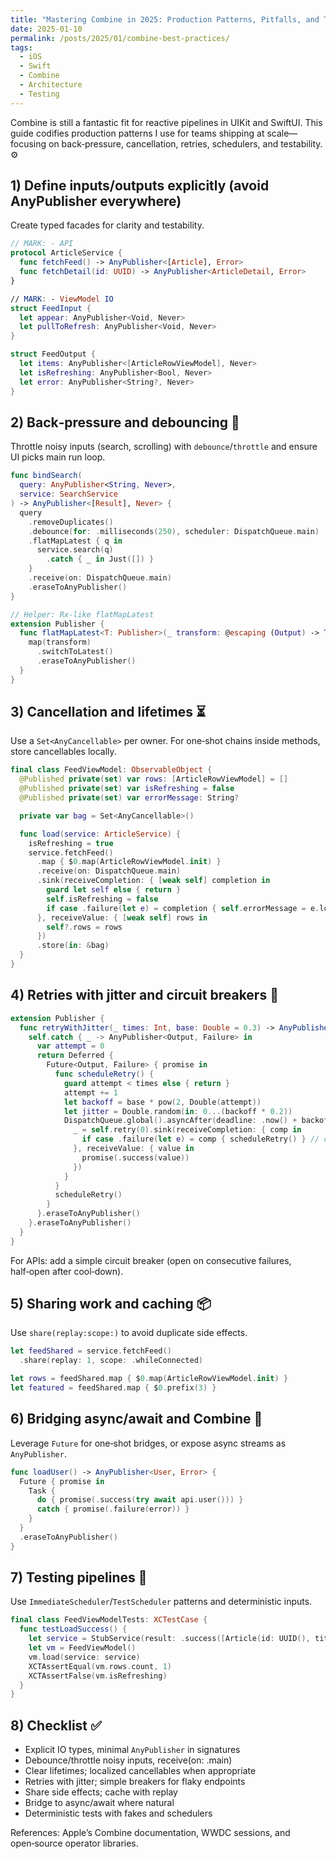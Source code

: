 ```yaml
---
title: "Mastering Combine in 2025: Production Patterns, Pitfalls, and Testing"
date: 2025-01-10
permalink: /posts/2025/01/combine-best-practices/
tags:
  - iOS
  - Swift
  - Combine
  - Architecture
  - Testing
---
```


Combine is still a fantastic fit for reactive pipelines in UIKit and SwiftUI. This guide codifies production patterns I use for teams shipping at scale—focusing on back‑pressure, cancellation, retries, schedulers, and testability. ⚙️

## 1) Define inputs/outputs explicitly (avoid AnyPublisher everywhere)

Create typed facades for clarity and testability.

```swift
// MARK: - API
protocol ArticleService {
  func fetchFeed() -> AnyPublisher<[Article], Error>
  func fetchDetail(id: UUID) -> AnyPublisher<ArticleDetail, Error>
}

// MARK: - ViewModel IO
struct FeedInput {
  let appear: AnyPublisher<Void, Never>
  let pullToRefresh: AnyPublisher<Void, Never>
}

struct FeedOutput {
  let items: AnyPublisher<[ArticleRowViewModel], Never>
  let isRefreshing: AnyPublisher<Bool, Never>
  let error: AnyPublisher<String?, Never>
}
```

## 2) Back‑pressure and debouncing 🧯

Throttle noisy inputs (search, scrolling) with `debounce`/`throttle` and ensure UI picks main run loop.

```swift
func bindSearch(
  query: AnyPublisher<String, Never>,
  service: SearchService
) -> AnyPublisher<[Result], Never> {
  query
    .removeDuplicates()
    .debounce(for: .milliseconds(250), scheduler: DispatchQueue.main)
    .flatMapLatest { q in
      service.search(q)
        .catch { _ in Just([]) }
    }
    .receive(on: DispatchQueue.main)
    .eraseToAnyPublisher()
}

// Helper: Rx-like flatMapLatest
extension Publisher {
  func flatMapLatest<T: Publisher>(_ transform: @escaping (Output) -> T) -> AnyPublisher<T.Output, Failure> where T.Failure == Failure {
    map(transform)
      .switchToLatest()
      .eraseToAnyPublisher()
  }
}
```

## 3) Cancellation and lifetimes ⏳

Use a `Set<AnyCancellable>` per owner. For one‑shot chains inside methods, store cancellables locally.

```swift
final class FeedViewModel: ObservableObject {
  @Published private(set) var rows: [ArticleRowViewModel] = []
  @Published private(set) var isRefreshing = false
  @Published private(set) var errorMessage: String?

  private var bag = Set<AnyCancellable>()

  func load(service: ArticleService) {
    isRefreshing = true
    service.fetchFeed()
      .map { $0.map(ArticleRowViewModel.init) }
      .receive(on: DispatchQueue.main)
      .sink(receiveCompletion: { [weak self] completion in
        guard let self else { return }
        self.isRefreshing = false
        if case .failure(let e) = completion { self.errorMessage = e.localizedDescription }
      }, receiveValue: { [weak self] rows in
        self?.rows = rows
      })
      .store(in: &bag)
  }
}
```

## 4) Retries with jitter and circuit breakers 🔁

```swift
extension Publisher {
  func retryWithJitter(_ times: Int, base: Double = 0.3) -> AnyPublisher<Output, Failure> {
    self.catch { _ -> AnyPublisher<Output, Failure> in
      var attempt = 0
      return Deferred {
        Future<Output, Failure> { promise in
          func scheduleRetry() {
            guard attempt < times else { return }
            attempt += 1
            let backoff = base * pow(2, Double(attempt))
            let jitter = Double.random(in: 0...(backoff * 0.2))
            DispatchQueue.global().asyncAfter(deadline: .now() + backoff + jitter) {
              _ = self.retry(0).sink(receiveCompletion: { comp in
                if case .failure(let e) = comp { scheduleRetry() } // continue
              }, receiveValue: { value in
                promise(.success(value))
              })
            }
          }
          scheduleRetry()
        }
      }.eraseToAnyPublisher()
    }.eraseToAnyPublisher()
  }
}
```

For APIs: add a simple circuit breaker (open on consecutive failures, half‑open after cool‑down).

## 5) Sharing work and caching 📦

Use `share(replay:scope:)` to avoid duplicate side effects.

```swift
let feedShared = service.fetchFeed()
  .share(replay: 1, scope: .whileConnected)

let rows = feedShared.map { $0.map(ArticleRowViewModel.init) }
let featured = feedShared.map { $0.prefix(3) }
```

## 6) Bridging async/await and Combine 🔗

Leverage `Future` for one‑shot bridges, or expose async streams as `AnyPublisher`.

```swift
func loadUser() -> AnyPublisher<User, Error> {
  Future { promise in
    Task {
      do { promise(.success(try await api.user())) }
      catch { promise(.failure(error)) }
    }
  }
  .eraseToAnyPublisher()
}
```

## 7) Testing pipelines 🧪

Use `ImmediateScheduler`/`TestScheduler` patterns and deterministic inputs.

```swift
final class FeedViewModelTests: XCTestCase {
  func testLoadSuccess() {
    let service = StubService(result: .success([Article(id: UUID(), title: "Hello")]))
    let vm = FeedViewModel()
    vm.load(service: service)
    XCTAssertEqual(vm.rows.count, 1)
    XCTAssertFalse(vm.isRefreshing)
  }
}
```

## 8) Checklist ✅

- Explicit IO types, minimal `AnyPublisher` in signatures
- Debounce/throttle noisy inputs, receive(on: .main)
- Clear lifetimes; localized cancellables when appropriate
- Retries with jitter; simple breakers for flaky endpoints
- Share side effects; cache with replay
- Bridge to async/await where natural
- Deterministic tests with fakes and schedulers

References: Apple’s Combine documentation, WWDC sessions, and open‑source operator libraries.


